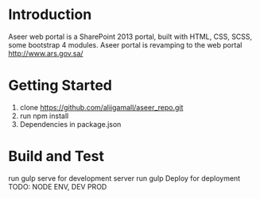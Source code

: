 # Introduction 
Aseer web portal is a SharePoint 2013 portal, built with HTML, CSS, SCSS, some bootstrap 4 modules.
Aseer portal is revamping to the web portal http://www.ars.gov.sa/

# Getting Started
1.  clone https://github.com/aliigamall/aseer_repo.git	
2.  run npm install
3.	Dependencies in package.json


# Build and Test
run gulp serve for development server
run gulp Deploy for deployment
TODO: NODE ENV, DEV PROD
